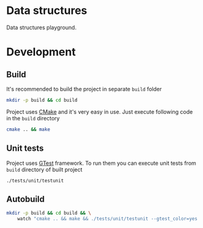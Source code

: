 # Data structures

Data structures playground.

# Development

## Build

It's recommended to build the project in separate `build` folder
```bash
mkdir -p build && cd build
```
Project uses [CMake](https://cmake.org/) and it's very easy in use.
Just execute following code in the `build` directory
```bash
cmake .. && make
```

## Unit tests

Project uses [GTest](https://github.com/google/googletest) framework.
To run them you can execute unit tests from `build` directory of built project
```
./tests/unit/testunit
```

## Autobuild

```bash
mkdir -p build && cd build && \
    watch "cmake .. && make && ./tests/unit/testunit --gtest_color=yes | tail"
```
